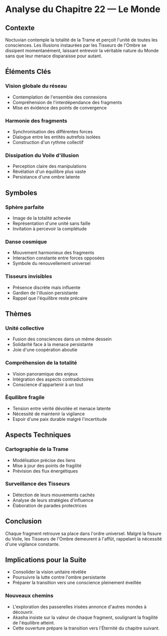 # Analyse du Chapitre 22 — Le Monde

## Contexte
Noctuvian contemple la totalité de la Trame et perçoit l'unité de toutes les consciences. Les illusions instaurées par les Tisseurs de l'Ombre se dissipent momentanément, laissant entrevoir la véritable nature du Monde sans que leur menace disparaisse pour autant.

## Éléments Clés

### Vision globale du réseau
- Contemplation de l'ensemble des connexions
- Compréhension de l'interdépendance des fragments
- Mise en évidence des points de convergence

### Harmonie des fragments
- Synchronisation des différentes forces
- Dialogue entre les entités autrefois isolées
- Construction d'un rythme collectif

### Dissipation du Voile d'illusion
- Perception claire des manipulations
- Révélation d'un équilibre plus vaste
- Persistance d'une ombre latente

## Symboles

### Sphère parfaite
- Image de la totalité achevée
- Représentation d'une unité sans faille
- Invitation à percevoir la complétude

### Danse cosmique
- Mouvement harmonieux des fragments
- Interaction constante entre forces opposées
- Symbole du renouvellement universel

### Tisseurs invisibles
- Présence discrète mais influente
- Gardien de l'illusion persistante
- Rappel que l'équilibre reste précaire

## Thèmes

### Unité collective
- Fusion des consciences dans un même dessein
- Solidarité face à la menace persistante
- Joie d'une coopération aboutie

### Compréhension de la totalité
- Vision panoramique des enjeux
- Intégration des aspects contradictoires
- Conscience d'appartenir à un tout

### Équilibre fragile
- Tension entre vérité dévoilée et menace latente
- Nécessité de maintenir la vigilance
- Espoir d'une paix durable malgré l'incertitude

## Aspects Techniques

### Cartographie de la Trame
- Modélisation précise des liens
- Mise à jour des points de fragilité
- Prévision des flux énergétiques

### Surveillance des Tisseurs
- Détection de leurs mouvements cachés
- Analyse de leurs stratégies d'influence
- Élaboration de parades protectrices

## Conclusion
Chaque fragment retrouve sa place dans l'ordre universel. Malgré la fissure du Voile, les Tisseurs de l'Ombre demeurent à l'affût, rappelant la nécessité d'une vigilance constante.

## Implications pour la Suite
- Consolider la vision unitaire révélée
- Poursuivre la lutte contre l'ombre persistante
- Préparer la transition vers une conscience pleinement éveillée
### Nouveaux chemins
- L'exploration des passerelles irisées annonce d'autres mondes à découvrir.
- Akasha insiste sur la valeur de chaque fragment, soulignant la fragilité de l'équilibre atteint.
- Cette ouverture prépare la transition vers l'Éternité du chapitre suivant.
